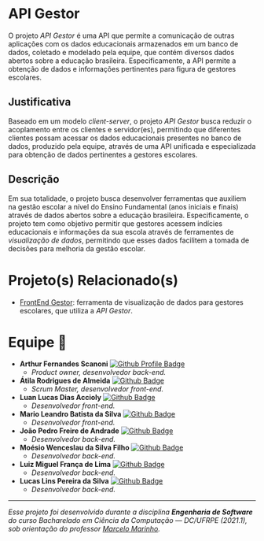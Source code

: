 # API Gestor

O projeto _API Gestor_ é uma API que permite a comunicação de outras aplicações com os dados educacionais armazenados em um banco de dados, coletado e modelado pela equipe, que contém diversos dados abertos sobre a educação brasileira. Especificamente, a API permite a obtenção de dados e informações pertinentes para figura de gestores escolares.

## Justificativa

Baseado em um modelo _client-server_, o projeto _API Gestor_ busca reduzir o acoplamento entre os clientes e servidor(es), permitindo que diferentes clientes possam acessar os dados educacionais presentes no banco de dados, produzido pela equipe, através de uma API unificada e especializada para obtenção de dados pertinentes a gestores escolares.

## Descrição

Em sua totalidade, o projeto busca desenvolver ferramentas que auxiliem na gestão escolar a nível do Ensino Fundamental (anos iniciais e finais) através de dados abertos sobre a educação brasileira. Especificamente, o projeto tem como objetivo permitir que gestores acessem indícies educacionais e informações da sua escola através de ferramentes de _visualização de dados_, permitindo que esses dados facilitem a tomada de decisões para melhoria da gestão escolar.

# Projeto(s) Relacionado(s)

- [FrontEnd Gestor](https://github.com/Midna3/frontend-gestor): ferramenta de visualização de dados para gestores escolares, que utiliza a _API Gestor_.

# Equipe 💼

- **Arthur Fernandes Scanoni** [![Github Profile Badge](https://img.shields.io/badge/-Arthursca-100000?style=flat-square&logo=Github&logoColor=white)](https://github.com/Arthursca)
  - _Product owner, desenvolvedor back-end._
- **Átila Rodrigues de Almeida** [![Github Badge](https://img.shields.io/badge/-atilara-100000?style=flat-square&logo=Github&logoColor=white)](https://github.com/atilara)
  - _Scrum Master, desenvolvedor front-end._
- **Luan Lucas Dias Accioly** [![Github Badge](https://img.shields.io/badge/-LuanAccioly-100000?style=flat-square&logo=Github&logoColor=white)](https://github.com/LuanAccioly)
  - _Desenvolvedor front-end._
- **Mario Leandro Batista da Silva** [![Github Badge](https://img.shields.io/badge/-MarioLeandro-100000?style=flat-square&logo=Github&logoColor=white)](https://github.com/MarioLeandro)
  - _Desenvolvedor front-end._
- **João Pedro Freire de Andrade** [![Github Badge](https://img.shields.io/badge/-mrjohnnus-100000?style=flat-square&logo=Github&logoColor=white)](https://github.com/mrjohnnus)
  - _Desenvolvedor back-end._
- **Moésio Wenceslau da Silva Filho** [![Github Badge](https://img.shields.io/badge/-moesio--f-100000?style=flat-square&logo=Github&logoColor=white)](https://github.com/moesio-f)
  - _Desenvolvedor back-end._
- **Luiz Miguel França de Lima** [![Github Badge](https://img.shields.io/badge/-LuizMFL-100000?style=flat-square&logo=Github&logoColor=white)](https://github.com/LuizMFL)
  - _Desenvolvedor back-end._
- **Lucas Lins Pereira da Silva** [![Github Badge](https://img.shields.io/badge/-lucas--lins-100000?style=flat-square&logo=Github&logoColor=white)](https://github.com/lucas-lins)
  - _Desenvolvedor back-end._

---

_Esse projeto foi desenvolvido durante a disciplina **Engenharia de Software** do curso Bacharelado em Ciência da Computação — DC/UFRPE (2021.1), sob orientação do professor [Marcelo Marinho](https://github.com/marcelomarinho)._
